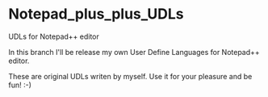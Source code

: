 # Notepad_plus_plus_UDLs
UDLs for Notepad++ editor

In this branch I'll be release my own User Define Languages for Notepad++ editor.

These are original UDLs writen by myself. Use it for your pleasure and be fun! :-)
